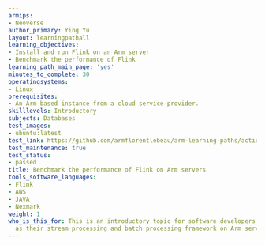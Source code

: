```yaml
---
armips:
- Neoverse
author_primary: Ying Yu
layout: learningpathall
learning_objectives:
- Install and run Flink on an Arm server
- Benchmark the performance of Flink 
learning_path_main_page: 'yes'
minutes_to_complete: 30
operatingsystems:
- Linux
prerequisites:
- An Arm based instance from a cloud service provider.
skilllevels: Introductory
subjects: Databases
test_images:
- ubuntu:latest
test_link: https://github.com/armflorentlebeau/arm-learning-paths/actions/runs/4312122327
test_maintenance: true
test_status:
- passed
title: Benchmark the performance of Flink on Arm servers
tools_software_languages:
- Flink
- AWS
- JAVA
- Nexmark
weight: 1
who_is_this_for: This is an introductory topic for software developers using Flink
  as their stream processing and batch processing framework on Arm servers.
---
```

